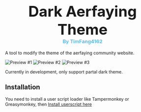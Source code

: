 <h1 align=center style="">
    <span style="font-size: 3rem">Dark Aerfaying Theme</span>
    <div style="font-size: 1rem;color: rgb(79,193,255)">
    By TimFang4162
    </div>
</h1>

A tool to modify the theme of the aerfaying community website.

![Preview #1](https://raw.githubusercontent.com/Tim-Fang/Dark-Aerfaying-Theme/master/images/ss1.png)
![Preview #2](https://raw.githubusercontent.com/Tim-Fang/Dark-Aerfaying-Theme/master/images/ss2.png)
![Preview #3](https://raw.githubusercontent.com/Tim-Fang/Dark-Aerfaying-Theme/master/images/ss3.png)

Currently in development, only support partal dark theme.

## Installation

You need to install a user script loader like Tampermonkey or Greasymonkey, then [Install userscript here](https://gitee.com/TimFangDev/DAT/raw/master/Dark%20Aerfaying.user.js)
